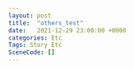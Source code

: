 ```yaml
---
layout: post
title:  "others_test"
date:   2021-12-29 23:00:00 +0000
categories: Etc
Tags: Story Etc
SceneCode: []
---
```

